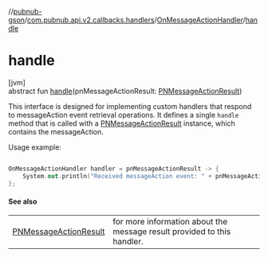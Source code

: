 //[pubnub-gson](../../../index.md)/[com.pubnub.api.v2.callbacks.handlers](../index.md)/[OnMessageActionHandler](index.md)/[handle](handle.md)

# handle

[jvm]\
abstract fun [handle](handle.md)(pnMessageActionResult: [PNMessageActionResult](../../../../pubnub-core/pubnub-core-api/pubnub-core-api/com.pubnub.api.models.consumer.pubsub.message_actions/-p-n-message-action-result/index.md))

 This interface is designed for implementing custom handlers that respond to messageAction event retrieval operations. It defines a single `handle` method that is called with a [PNMessageActionResult](../../../../pubnub-core/pubnub-core-api/pubnub-core-api/com.pubnub.api.models.consumer.pubsub.message_actions/-p-n-message-action-result/index.md) instance, which contains the messageAction. 

 Usage example: 

```kotlin

OnMessageActionHandler handler = pnMessageActionResult -> {
    System.out.println("Received messageAction event: " + pnMessageActionResult.getMessageAction());
};

```

#### See also

| | |
|---|---|
| [PNMessageActionResult](../../../../pubnub-core/pubnub-core-api/pubnub-core-api/com.pubnub.api.models.consumer.pubsub.message_actions/-p-n-message-action-result/index.md) | for more information about the message result provided to this handler. |
